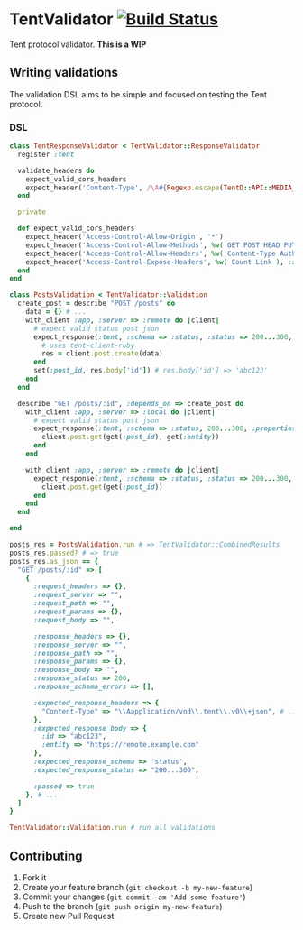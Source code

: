 # TentValidator [![Build Status](https://secure.travis-ci.org/tent/tent-validator.png)](http://travis-ci.org/tent/tent-validator)

Tent protocol validator. **This is a WIP**

## Writing validations

The validation DSL aims to be simple and focused on testing the Tent protocol.

### DSL

```ruby
class TentResponseValidator < TentValidator::ResponseValidator
  register :tent

  validate_headers do
    expect_valid_cors_headers
    expect_header('Content-Type', /\A#{Regexp.escape(TentD::API::MEDIA_TYPE)}/)
  end

  private

  def expect_valid_cors_headers
    expect_header('Access-Control-Allow-Origin', '*')
    expect_header('Access-Control-Allow-Methods', %w( GET POST HEAD PUT DELETE PATCH OPTIONS ), :split => /[^a-z]+/i)
    expect_header('Access-Control-Allow-Headers', %w( Content-Type Authorization ), :split => /[^a-z]+/i)
    expect_header('Access-Control-Expose-Headers', %w( Count Link ), :split => /[^a-z]+/i)
  end
end

class PostsValidation < TentValidator::Validation
  create_post = describe "POST /posts" do
    data = {} # ...
    with_client :app, :server => :remote do |client|
      # expect valid status post json
      expect_response(:tent, :schema => :status, :status => 200...300, :properties => { :entity => get(:entity) }) do
        # uses tent-client-ruby
        res = client.post.create(data)
      end
      set(:post_id, res.body['id']) # res.body['id'] => 'abc123'
    end
  end

  describe "GET /posts/:id", :depends_on => create_post do
    with_client :app, :server => :local do |client|
      # expect valid status post json
      expect_response(:tent, :schema => :status, 200...300, :properties => { :id => get(:post_id), :entity => get(:entity) }) do
        client.post.get(get(:post_id), get(:entity))
      end
    end

    with_client :app, :server => :remote do |client|
      expect_response(:tent, :schema => :status, :status => 200...300, :properties => { :id => get(:post_id) }) do
        client.post.get(get(:post_id))
      end
    end
  end

end

posts_res = PostsValidation.run # => TentValidator::CombinedResults
posts_res.passed? # => true
posts_res.as_json == {
  "GET /posts/:id" => [
    {
      :request_headers => {},
      :request_server => "",
      :request_path => "",
      :request_params => {},
      :request_body => "",

      :response_headers => {},
      :response_server => "",
      :response_path => "",
      :response_params => {},
      :response_body => "",
      :response_status => 200,
      :response_schema_errors => [],

      :expected_response_headers => {
        "Content-Type" => "\\Aapplication/vnd\\.tent\\.v0\\+json", # ...
      },
      :expected_response_body => {
        :id => "abc123",
        :entity => "https://remote.example.com"
      },
      :expected_response_schema => 'status',
      :expected_response_status => "200...300",

      :passed => true
    }, # ...
  ]
}

TentValidator::Validation.run # run all validations
```

## Contributing

1. Fork it
2. Create your feature branch (`git checkout -b my-new-feature`)
3. Commit your changes (`git commit -am 'Add some feature'`)
4. Push to the branch (`git push origin my-new-feature`)
5. Create new Pull Request
